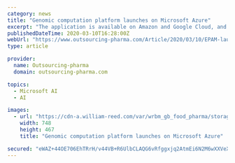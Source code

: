 ```yaml
---
category: news
title: "Genomic computation platform launches on Microsoft Azure"
excerpt: "The application is available on Amazon and Google Cloud, and it will now be made available for purchase on the Microsoft Azure platform, an online marketplace created by Microsoft for buying and selling of software services. EPAM Cloud Pipeline will be open-source, and will utilize machine learning capabilities, allowing scientists to build and ..."
publishedDateTime: 2020-03-10T16:28:00Z
webUrl: "https://www.outsourcing-pharma.com/Article/2020/03/10/EPAM-launches-its-service-on-Microsoft-Azure"
type: article

provider:
  name: Outsourcing-pharma
  domain: outsourcing-pharma.com

topics:
  - Microsoft AI
  - AI

images:
  - url: "https://cdn-a.william-reed.com/var/wrbm_gb_food_pharma/storage/images/publications/pharmaceutical-science/outsourcing-pharma.com/headlines/clinical-development/epam-launches-its-service-on-microsoft-azure/10792245-1-eng-GB/EPAM-launches-its-service-on-Microsoft-Azure.jpg"
    width: 748
    height: 467
    title: "Genomic computation platform launches on Microsoft Azure"

secured: "eWAZ+44OE706EhTRrH/v44VB+R6UlbCLAQG6vRfggxjq2AtmEi6N2M6wXXVeXOoQQL327Ai81K//jhafRjpjRDhjYoXQCT4/z2Uh100xQwpVcexW1US8Z6mgEWbDfsqQJQ0aBSWEe1kNKCkbc7cRxu4oPNXZPsE/FSEh1KzUQNIKxIzxCyqCjJdGJkIbuJ3XC0YzD5ObfddM+IznytMCw4V8BkqCp8GULmXCpq0BR4YDUYH87Xp4afAi3eZ3FQGIuOzYCkVL/E4UWxcB1ljyRQNOjVVOjJO3EouMr0E3YgkiURlD6puO2lLAVUgpnJmk;G2Yu+mdINFZe49xUJUJRlQ=="
---
```


